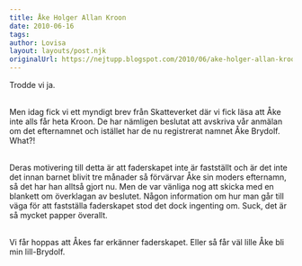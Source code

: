 ```yaml
---
title: Åke Holger Allan Kroon
date: 2010-06-16
tags: 	
author: Lovisa
layout: layouts/post.njk
originalUrl: https://nejtupp.blogspot.com/2010/06/ake-holger-allan-kroon.html
---
```


Trodde vi ja.
<br><br>

Men idag fick vi ett myndigt brev från Skatteverket där vi fick läsa att Åke inte alls får heta Kroon. De har nämligen beslutat att avskriva vår anmälan om det efternamnet och istället har de nu registrerat namnet Åke Brydolf. What?!
<br><br>

Deras motivering till detta är att faderskapet inte är fastställt och är det inte det innan barnet blivit tre månader så förvärvar Åke sin moders efternamn, så det har han alltså gjort nu. Men de var vänliga nog att skicka med en blankett om överklagan av beslutet. Någon information om hur man går till väga för att fastställa faderskapet stod det dock ingenting om. Suck, det är så mycket papper överallt.
<br><br>

Vi får hoppas att Åkes far erkänner faderskapet. Eller så får väl lille Åke bli min lill-Brydolf.
